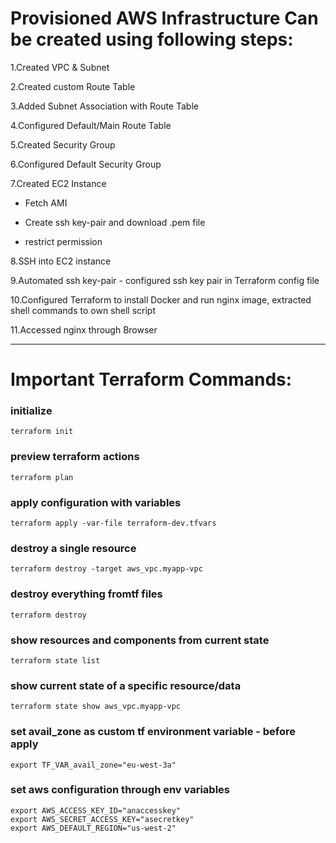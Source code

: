 
# Provisioned AWS Infrastructure Can be created using following steps:
1.Created VPC & Subnet

2.Created custom Route Table
 
 3.Added Subnet Association with Route Table
 
 4.Configured Default/Main Route Table

 5.Created Security Group
 
 6.Configured Default Security Group
 
 7.Created EC2 Instance
- Fetch AMI
  
- Create ssh key-pair and download .pem file
  
- restrict permission
  
 8.SSH into EC2 instance
 
 9.Automated ssh key-pair - configured ssh key pair in Terraform config file
 
 10.Configured Terraform to install Docker and run nginx image, extracted shell commands to own shell script
 
 11.Accessed nginx through Browser


--------------------------------------------------------------------------------------------------------------------------------------------------------------------------------------------------------------------------------------------------------------

# Important Terraform Commands:
### initialize

    terraform init

### preview terraform actions

    terraform plan

### apply configuration with variables

    terraform apply -var-file terraform-dev.tfvars

### destroy a single resource

    terraform destroy -target aws_vpc.myapp-vpc

### destroy everything fromtf files

    terraform destroy

### show resources and components from current state

    terraform state list

### show current state of a specific resource/data

    terraform state show aws_vpc.myapp-vpc    

### set avail_zone as custom tf environment variable - before apply

    export TF_VAR_avail_zone="eu-west-3a"

### set aws configuration through env variables

    export AWS_ACCESS_KEY_ID="anaccesskey"
    export AWS_SECRET_ACCESS_KEY="asecretkey"
    export AWS_DEFAULT_REGION="us-west-2"


